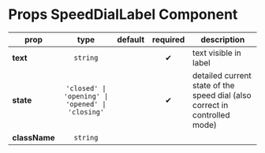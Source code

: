 # Props SpeedDialLabel Component

prop|type|default|required|description
---- | :----: | :-------: | :--------: | -----------
**text** | `string` |  | ✔ | text visible in label
**state** | `'closed' \| 'opening' \| 'opened' \| 'closing'` |  | ✔ | detailed current state of the speed dial (also correct in controlled mode) |
**className** | `string` | | |
